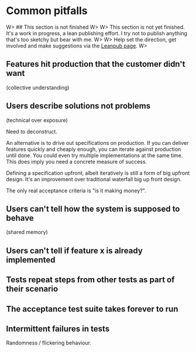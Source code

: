 # Common pitfalls

W> ## This section is not finished
W>
W> This section is not yet finished. It's a work in progress, a lean publishing effort. I try not to publish anything that's too sketchy but bear with me.
W>
W> Help set the direction, get involved and make suggestions via the [Leanpub page](https://leanpub.com/essential_acceptance_testing).
W>


## Features hit production that the customer didn't want

(collective understanding)



## Users describe solutions not problems

(technical over exposure)

Need to deconstruct.

An alternative is to drive out specifications on production. If you can deliver features quickly and cheaply enough, you can iterate against production until done. You could even try multiple implementations at the same time. This does imply you need a concrete measure of success.

Defining a specification upfront, albeit iteratively is still a form of big upfront design. It's an improvement over traditional waterfall big up front design.

The only real acceptance criteria is "is it making money?".



## Users can't tell how the system is supposed to behave

(shared memory)



## Users can't tell if feature x is already implemented



## Tests repeat steps from other tests as part of their scenario



## The acceptance test suite takes forever to run



## Intermittent failures in tests

Randomness / flickering behaviour.

